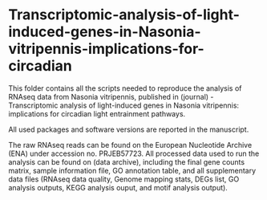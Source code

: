 # Transcriptomic-analysis-of-light-induced-genes-in-Nasonia-vitripennis-implications-for-circadian

This folder contains all the scripts needed to reproduce the analysis of RNAseq data from Nasonia vitripennis, published in (journal) - Transcriptomic analysis of light-induced genes in Nasonia vitripennis: implications for circadian light entrainment pathways.

All used packages and software versions are reported in the manuscript.

The raw RNAseq reads can be found on the European Nucleotide Archive (ENA) under accession no. PRJEB57723. All processed data used to run the analysis can be found on (data archive), including the final gene counts matrix, sample information file, GO annotation table, and all supplementary data files (RNAseq data quality, Genome mapping stats, DEGs list, GO analysis outputs, KEGG analysis ouput, and motif analysis output).


